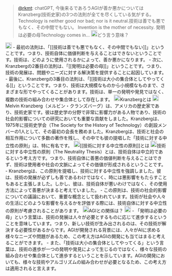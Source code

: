 
> [@rkmt](https://twitter.com/rkmt/status/1642526460438257664?s=20): chatGPT, 今後来るであろうAGIが善か悪かについてはKranzberg(技術史家)の3つの法則が全てを尽くしている気がする。Technology is neither good nor bad; nor is it neutral.技術は善でも悪でもなく、その中間でもない。 Invention is the mother of necessity. 発明は必要の母Technology comes in…
<img src='https://scrapbox.io/api/pages/nishio/nishio/icon' alt='nishio.icon' height="19.5"/>どう言う意味？
<img src='https://scrapbox.io/api/pages/nishio/gpt-4/icon' alt='gpt-4.icon' height="19.5"/>
- 最初の法則は、「[[技術は善でも悪でもなく、その中間でもない]]」ということです。つまり、技術自体に価値判断を与えることはできないということです。技術は、どのように使用されるかによって、善か悪かになります。
- 次に、Kranzbergの2番目の法則は、「[[発明は必要の母]]」ということです。つまり、技術の発展は、問題やニーズに対する解決策を提供することに起因しています。
- 最後に、Kranzbergの3番目の法則は、「[[技術は大小の集合体としてやってくる]]」ということです。つまり、技術は大規模なものから小規模なものまで、さまざまな形でやってくることがあります。技術は、単一の発明や発見ではなく、複数の技術の組み合わせや集合体として存在します。
<img src='https://scrapbox.io/api/pages/nishio/nishio/icon' alt='nishio.icon' height="19.5"/>Kranzbergとは
<img src='https://scrapbox.io/api/pages/nishio/gpt-4/icon' alt='gpt-4.icon' height="19.5"/>Melvin Kranzberg（メルビン・クランズバーグ）は、アメリカの歴史家であり、技術史家です。彼は歴史学の分野で非常に影響力がある人物であり、技術の社会的影響についての研究においても重要な貢献をしました。Kranzbergは、1975年に技術史学会（The Society for the History of Technology）の創設メンバーの1人として、その最初の会長を務めました。Kranzbergは、技術と社会の相互作用について多数の著作を残し、その中でも彼の提唱した「技術に対する中立性の原則」は、特に有名です。
<img src='https://scrapbox.io/api/pages/nishio/nishio/icon' alt='nishio.icon' height="19.5"/>[[技術に対する中立性の原則]]とは
<img src='https://scrapbox.io/api/pages/nishio/gpt-4/icon' alt='gpt-4.icon' height="19.5"/>技術に対する中立性の原則（The Neutrality Thesis）とは、技術自体は中立的であるという考え方です。つまり、技術自体に善悪の価値判断を与えることはできず、技術は使用者や社会の文脈によってその価値が形成されるということです。
- Kranzbergは、この原則を提唱し、技術に対する中立性を強調しました。彼は、技術の発展が必ずしも善であるわけではなく、時には悪影響をもたらすこともあると主張しました。しかし、彼は、技術自体が悪いわけではなく、その使用方法によって善悪が決まると考えていました。
- この原則は、技術の社会的影響についての議論において、重要な概念として扱われています。技術が社会や人々の生活にどのような影響を与えるかを評価する際には、技術自体に対する中立性の原則が考慮されることがあります。
<img src='https://scrapbox.io/api/pages/nishio/nishio/icon' alt='nishio.icon' height="19.5"/>AGIとの関係は？
<img src='https://scrapbox.io/api/pages/nishio/gpt-4/icon' alt='gpt-4.icon' height="19.5"/>
- 「発明は必要の母」という言葉は、技術の発展は人々が必要とするものに応じて進歩するということを意味しています。つまり、新しい技術が生み出されるのは、その技術が解決する必要性があるからです。AGIが開発される背景には、人々がAIに求める様々なニーズや問題があるため、この考え方はAGIの開発にも当てはまると考えることができます。
- また、「技術は大小の集合体としてやってくる」という言葉は、技術の進歩が一つの発明や発見によって生じるのではなく、様々な技術の組み合わせや集合体として進歩するということを示しています。AGIの開発においても、様々な技術やアルゴリズムの組み合わせが必要となるため、この考え方は適用されると言えます。
